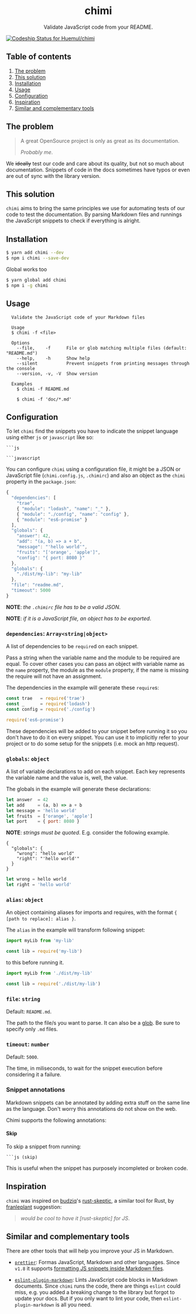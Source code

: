 <h1 align="center">chimi</h1>

<p align="center">Validate JavaScript code from your README.</p>

[ ![Codeship Status for Huemul/chimi](https://app.codeship.com/projects/2da4eb10-a041-0135-b319-0606c02fee13/status?branch=master)](https://app.codeship.com/projects/253867)

## Table of contents

1. [The problem](#the-problem)
1. [This solution](#this-solution)
1. [Installation](#installation)
1. [Usage](#usage)
1. [Configuration](#configuration)
1. [Inspiration](#inspiration)
1. [Similar and complementary tools](#similar-and-complementary-tools)

## The problem

> A great OpenSource project is only as great as its documentation.
>
> _Probably me_.

We ~~ideally~~ test our code and care about its quality, but not so much about documentation. Snippets of code in the docs sometimes have typos or even are out of sync with the library version.

## This solution

`chimi` aims to bring the same principles we use for automating tests of our code to test the documentation. By parsing Markdown files and runnings the JavaScript snippets to check if everything is alright.

## Installation

```bash
$ yarn add chimi --dev
$ npm i chimi --save-dev
```

Global works too

```bash
$ yarn global add chimi
$ npm i -g chimi
```

## Usage

```
  Validate the JavaScript code of your Markdown files

  Usage
  $ chimi -f <file>

  Options
    --file,    -f      File or glob matching multiple files (default: "README.md")
    --help,    -h      Show help
    --silent           Prevent snippets from printing messages through the console
    --version, -v, -V  Show version

  Examples
    $ chimi -f README.md

    $ chimi -f 'doc/*.md'
```

## Configuration

To let `chimi` find the snippets you have to indicate the snippet language using either `js` or `javascript` like so:

```
```js
```

```
```javascript
```

You can configure `chimi` using a configuration file, it might be a JSON or JavaScript file (`chimi.config.js`, `.chimirc`) and also an object as the `chimi` property in the `package.json`:

```js
{
  "dependencies": [
    "trae",
    { "module": "lodash", "name": "_" },
    { "module": "./config", "name": "config" },
    { "module": "es6-promise" }
  ],
  "globals": {
    "answer": 42,
    "add": "(a, b) => a + b",
    "message": "'hello world'",
    "fruits": "['orange', 'apple']",
    "config": "{ port: 8080 }"
  },
  "globals": {
    "./dist/my-lib": "my-lib"
  },
  "file": "readme.md",
  "timeout": 5000
}
```

**NOTE**: _the `.chimirc` file has to be a valid JSON_.

**NOTE**: _if it is a JavaScript file, an object has to be exported_.

### `dependencies`: `Array<string|object>`

A list of dependencies to be `require`d on each snippet.

Pass a string when the variable name and the module to be required are equal. To cover other cases you can pass an object with variable name as the `name` property, the module as the `module` property, if the name is missing the require will not have an assignment.

The dependencies in the example will generate these `require`s:

```js
const trae   = require('trae')
const _      = require('lodash')
const config = require('./config')

require('es6-promise')
```

These dependencies will be added to your snippet before running it so you don't have to do it on every snippet. You can use it to implicitly refer to your project or to do some setup for the snippets (i.e. mock an http request).

### `globals`: `object`

A list of variable declarations to add on each snippet. Each key represents the variable name and the value is, well, the value.

The globals in the example will generate these declarations:

```js
let answer  = 42
let add     = (a, b) => a + b
let message = 'hello world'
let fruits  = ['orange', 'apple']
let port    = { port: 8080 }
```

**NOTE**: _strings must be quoted_. E.g. consider the following example.

```
{
  "globals": {
    "wrong": "hello world"
    "right": "'hello world'"
  }
}
```

```js
let wrong = hello world
let right = 'hello world'
```

### `alias`: `object`

An object containing aliases for imports and requires, with the format `{ [path to replace]: alias }`.

The `alias` in the example will transform following snippet:

```js
import myLib from 'my-lib'

const lib = require('my-lib')
```

to this before running it.

```js
import myLib from './dist/my-lib'

const lib = require('./dist/my-lib')
```

### `file`: `string`

Default: `README.md`.

The path to the file/s you want to parse. It can also be a [glob](https://github.com/isaacs/node-glob#glob-primer). Be sure to specify only `.md` files.

### `timeout`: `number`

Default: `5000`.

The time, in miliseconds, to wait for the snippet execution before considering it a failure.

### Snippet annotations

Markdown snippets can be annotated by adding extra stuff on the same line as the language. Don't worry this annotations do not show on the web.

Chimi supports the following annotations:

#### Skip

To skip a snippet from running:

```
```js (skip)
```

This is useful when the snippet has purposely incompleted or broken code.

## Inspiration

`chimi` was inspired on [budziq](https://github.com/budziq)'s [rust-skeptic](https://github.com/budziq/rust-skeptic), a similar tool for Rust, by [franleplant](https://github.com/franleplant) suggestion:

> _would be cool to have it [rust-skeptic] for JS_.

## Similar and complementary tools

There are other tools that will help you improve your JS in Markdown.

- [`prettier`](https://prettier.io/): Formas JavaScript, Markdown and other languages. Since `v1.8` it supports [formatting JS snippets inside Markdown files](https://github.com/prettier/prettier/releases/tag/1.8.0).

- [`eslint-plugin-markdown`](https://github.com/eslint/eslint-plugin-markdown): Lints JavaScript code blocks in Markdown documents. Since `chimi` runs the code, there are things `eslint` could miss, e.g. you added a breaking change to the library but forgot to update your docs. But if you only want to lint your code, then `eslint-plugin-markdown` is all you need.
